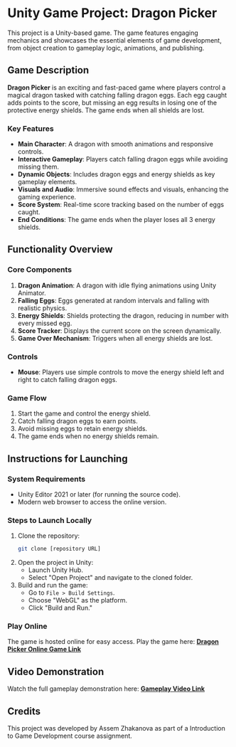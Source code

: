 # Unity Game Project: **Dragon Picker**

This project is a Unity-based game. The game features engaging mechanics and showcases the essential elements of game development, from object creation to gameplay logic, animations, and publishing.

## Game Description

**Dragon Picker** is an exciting and fast-paced game where players control a magical dragon tasked with catching falling dragon eggs. Each egg caught adds points to the score, but missing an egg results in losing one of the protective energy shields. The game ends when all shields are lost. 

### Key Features
- **Main Character**: A dragon with smooth animations and responsive controls.
- **Interactive Gameplay**: Players catch falling dragon eggs while avoiding missing them.
- **Dynamic Objects**: Includes dragon eggs and energy shields as key gameplay elements.
- **Visuals and Audio**: Immersive sound effects and visuals, enhancing the gaming experience.
- **Score System**: Real-time score tracking based on the number of eggs caught.
- **End Conditions**: The game ends when the player loses all 3 energy shields.

## Functionality Overview

### Core Components
1. **Dragon Animation**: A dragon with idle flying animations using Unity Animator.
2. **Falling Eggs**: Eggs generated at random intervals and falling with realistic physics.
3. **Energy Shields**: Shields protecting the dragon, reducing in number with every missed egg.
4. **Score Tracker**: Displays the current score on the screen dynamically.
5. **Game Over Mechanism**: Triggers when all energy shields are lost.

### Controls
- **Mouse**: Players use simple controls to move the energy shield left and right to catch falling dragon eggs.

### Game Flow
1. Start the game and control the energy shield.
2. Catch falling dragon eggs to earn points.
3. Avoid missing eggs to retain energy shields.
4. The game ends when no energy shields remain.

## Instructions for Launching

### System Requirements
- Unity Editor 2021 or later (for running the source code).
- Modern web browser to access the online version.

### Steps to Launch Locally
1. Clone the repository:
   ```bash
   git clone [repository URL]
   ```
2. Open the project in Unity:
   - Launch Unity Hub.
   - Select "Open Project" and navigate to the cloned folder.
3. Build and run the game:
   - Go to `File > Build Settings`.
   - Choose "WebGL" as the platform.
   - Click "Build and Run."

### Play Online
The game is hosted online for easy access. Play the game here:
[**Dragon Picker Online Game Link**](https://simmer.io/@Asyazhq/dragon-picker)

## Video Demonstration
Watch the full gameplay demonstration here: [**Gameplay Video Link**](https://youtu.be/AmFhGIt9LbM)

## Credits
This project was developed by Assem Zhakanova as part of a Introduction to Game Development course assignment. 

